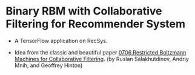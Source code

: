 

Binary RBM with Collaborative Filtering for Recommender System
==========================



- A TensorFlow application on RecSys. 

- Idea from the classic and beautiful paper [0706.Restricted Boltzmann Machines for Collaborative Filtering](https://www.cs.toronto.edu/~rsalakhu/papers/rbmcf.pdf). (by Ruslan Salakhutdinov, Andriy Mnih, and Geoffrey Hinton)

 

